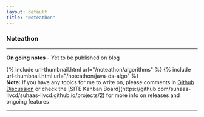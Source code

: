 ```yaml
---
layout: default
title: "Noteathon"
---
```

### <i class="fa fa-sticky-note fa-lg"></i> Noteathon

<hr/>

**On going notes** - Yet to be published on blog

<div class="thumbnail-link-container">
{% include url-thumbnail.html url="/noteathon/algorithms" %}
{% include url-thumbnail.html url="/noteathon/java-ds-algo" %}
<!-- {% include url-thumbnail.html url="/projects/project-karaoke" %} -->
</div>

<div markdown="span" class="alert alert-secondary" role="alert"><i class="fa fa-info-circle"></i>
 <b>Note:</b> If you have any topics for me to write on, please comments in <a href="https://github.com/suhaas-livcd/suhaas-livcd.github.io/discussions">Github Discussion</a> or check the [SITE Kanban Board](https://github.com/suhaas-livcd/suhaas-livcd.github.io/projects/2) for more info on releases and ongoing features</div>

<hr/>
